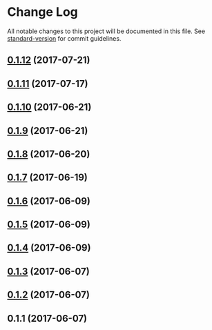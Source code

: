# Change Log

All notable changes to this project will be documented in this file. See [standard-version](https://github.com/conventional-changelog/standard-version) for commit guidelines.

<a name="0.1.12"></a>
## [0.1.12](https://github.com/produtoreativo/react-leaflet-googlemutant/compare/v0.1.11...v0.1.12) (2017-07-21)



<a name="0.1.11"></a>
## [0.1.11](https://github.com/produtoreativo/react-leaflet-googlemutant/compare/v0.1.10...v0.1.11) (2017-07-17)



<a name="0.1.10"></a>
## [0.1.10](https://github.com/produtoreativo/react-leaflet-googlemutant/compare/v0.1.9...v0.1.10) (2017-06-21)



<a name="0.1.9"></a>
## [0.1.9](https://github.com/produtoreativo/react-leaflet-googlemutant/compare/v0.1.8...v0.1.9) (2017-06-21)



<a name="0.1.8"></a>
## [0.1.8](https://github.com/produtoreativo/react-leaflet-googlemutant/compare/v0.1.7...v0.1.8) (2017-06-20)



<a name="0.1.7"></a>
## [0.1.7](https://github.com/produtoreativo/react-leaflet-googlemutant/compare/v0.1.6...v0.1.7) (2017-06-19)



<a name="0.1.6"></a>
## [0.1.6](https://github.com/produtoreativo/react-leaflet-googlemutant/compare/v0.1.5...v0.1.6) (2017-06-09)



<a name="0.1.5"></a>
## [0.1.5](https://github.com/produtoreativo/react-leaflet-googlemutant/compare/v0.1.4...v0.1.5) (2017-06-09)



<a name="0.1.4"></a>
## [0.1.4](https://github.com/produtoreativo/react-leaflet-googlemutant/compare/v0.1.3...v0.1.4) (2017-06-09)



<a name="0.1.3"></a>
## [0.1.3](https://github.com/produtoreativo/react-leaflet-googlemutant/compare/v0.1.2...v0.1.3) (2017-06-07)



<a name="0.1.2"></a>
## [0.1.2](https://github.com/produtoreativo/react-leaflet-googlemutant/compare/v0.1.1...v0.1.2) (2017-06-07)



<a name="0.1.1"></a>
## 0.1.1 (2017-06-07)
